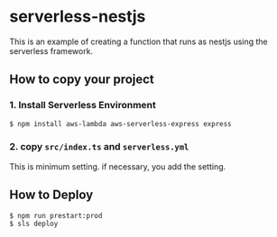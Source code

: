 # serverless-nestjs

This is an example of creating a function that runs as nestjs using the serverless framework.

## How to copy your project

### 1. Install Serverless Environment

```bash
$ npm install aws-lambda aws-serverless-express express
```

### 2. copy `src/index.ts` and `serverless.yml`
This is minimum setting. if necessary, you add the setting.

## How to Deploy
```bash
$ npm run prestart:prod
$ sls deploy
```